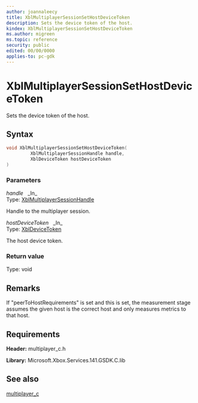 ```yaml
---
author: joannaleecy
title: XblMultiplayerSessionSetHostDeviceToken
description: Sets the device token of the host.
kindex: XblMultiplayerSessionSetHostDeviceToken
ms.author: migreen
ms.topic: reference
security: public
edited: 00/00/0000
applies-to: pc-gdk
---
```


# XblMultiplayerSessionSetHostDeviceToken  

Sets the device token of the host.  

## Syntax  
  
```cpp
void XblMultiplayerSessionSetHostDeviceToken(  
         XblMultiplayerSessionHandle handle,  
         XblDeviceToken hostDeviceToken  
)  
```  
  
### Parameters  
  
*handle* &nbsp;&nbsp;\_In\_  
Type: [XblMultiplayerSessionHandle](../handles/xblmultiplayersessionhandle.md)  
  
Handle to the multiplayer session.  
  
*hostDeviceToken* &nbsp;&nbsp;\_In\_  
Type: [XblDeviceToken](../structs/xbldevicetoken.md)  
  
The host device token.  
  
  
### Return value  
Type: void
  

  
## Remarks  
  
If "peerToHostRequirements" is set and this is set, the measurement stage assumes the given host is the correct host and only measures metrics to that host.
  
## Requirements  
  
**Header:** multiplayer_c.h
  
**Library:** Microsoft.Xbox.Services.141.GSDK.C.lib
  
## See also  
[multiplayer_c](../multiplayer_c_members.md)  
  
  